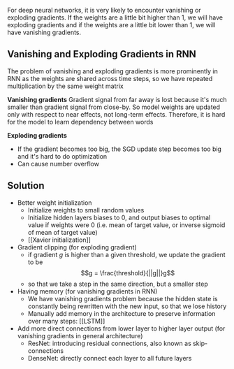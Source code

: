 For deep neural networks, it is very likely to encounter vanishing or exploding gradients. If the weights are a little bit higher than 1, we will have exploding gradients and if the weights are a little bit lower than 1, we will have vanishing gradients.

## Vanishing and Exploding Gradients in RNN
The problem of vanishing and exploding gradients is more prominently in RNN as the weights are shared across time steps, so we have repeated multiplication by the same weight matrix

**Vanishing gradients**
Gradient signal from far away is lost because it's much smaller than gradient signal from close-by. So model weights are updated only with respect to near effects, not long-term effects. Therefore, it is hard for the model to learn dependency between words

**Exploding gradients**
- If the gradient becomes too big, the SGD update step becomes too big and it's hard to do optimization
- Can cause number overflow


## Solution
- Better weight initialization
	- Initialize weights to small random values
	- Initialize hidden layers biases to 0, and output biases to optimal value if weights were 0 (i.e. mean of target value, or inverse sigmoid of mean of target value)
	- [[Xavier initialization]]
- Gradient clipping (for exploding gradient)
	- if gradient $g$ is higher than a given threshold, we update the gradient to be $$g = \frac{threshold}{||g||}g$$
	- so that we take a step in the same direction, but a smaller step
- Having memory (for vanishing gradients in RNN)
	- We have vanishing gradients problem because the hidden state is constantly being rewritten with the new input, so that we lose history
	- Manually add memory in the architecture to preserve information over many steps: [[LSTM]]
- Add more direct connections from lower layer to higher layer output (for vanishing gradients in general architecture)
	- ResNet: introducing residual connections, also known as skip-connections
	- DenseNet: directly connect each layer to all future layers